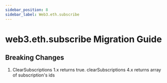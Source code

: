 ```yaml
---
sidebar_position: 8
sidebar_label: Web3.eth.subscribe
---
```


# web3.eth.subscribe Migration Guide

## Breaking Changes

1. ClearSubscriptions 1.x returns true. clearSubscriptions 4.x returns array of subscription's ids
